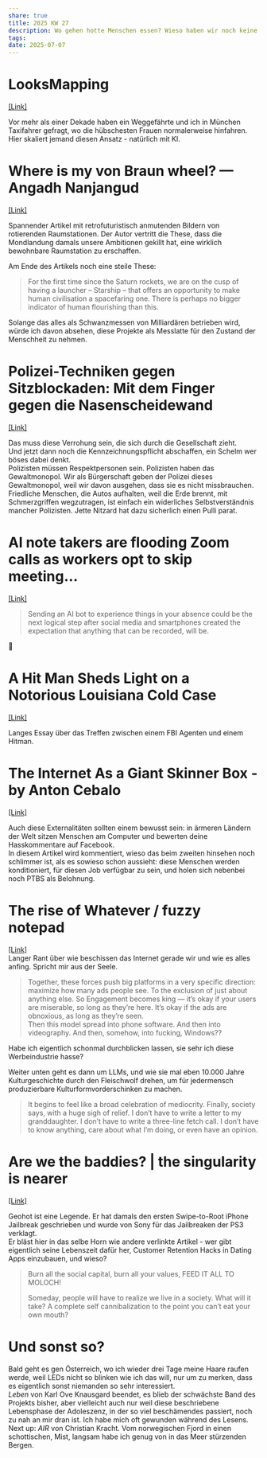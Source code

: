 ```yaml
---
share: true
title: 2025 KW 27
description: Wo gehen hotte Menschen essen? Wieso haben wir noch keine von Braun Räder?  Sind wir die Bösen? Und was ist meine Customer Lifetime Value auf Tinder? Diese und noch mehr Fragen im Update der Woche!
tags: 
date: 2025-07-07
---
```

# LooksMapping  
[\[Link\]](https://looksmapping.com/)  
  
Vor mehr als einer Dekade haben ein Weggefährte und ich in München Taxifahrer gefragt, wo die hübschesten Frauen normalerweise hinfahren.   
Hier skaliert jemand diesen Ansatz - natürlich mit KI.   
  
# Where is my von Braun wheel? — Angadh Nanjangud  
[\[Link\]](https://angadh.com/wherevonbraunwheel)  
  
Spannender Artikel mit retrofuturistisch anmutenden Bildern von rotierenden Raumstationen. Der Autor vertritt die These, dass die Mondlandung damals unsere Ambitionen gekillt hat, eine wirklich  bewohnbare Raumstation zu erschaffen.  
  
Am Ende des Artikels noch eine steile These:   
> For the first time since the Saturn rockets, we are on the cusp of having a launcher – Starship – that offers an opportunity to make human civilisation a spacefaring one. There is perhaps no bigger indicator of human flourishing than this.  
  
Solange das alles als Schwanzmessen von Milliardären betrieben wird, würde ich davon absehen, diese Projekte als Messlatte für den Zustand der Menschheit zu nehmen.   
  
# Polizei-Techniken gegen Sitzblockaden: Mit dem Finger gegen die Nasenscheidewand  
[\[Link\]](https://taz.de/Polizei-Techniken-gegen-Sitzblockaden/!6092363/)  
  
Das muss diese Verrohung sein, die sich durch die Gesellschaft zieht.  
Und jetzt dann noch die Kennzeichnungspflicht abschaffen, ein Schelm wer böses dabei denkt.  
Polizisten müssen Respektpersonen sein. Polizisten haben das Gewaltmonopol. Wir als Bürgerschaft geben der Polizei dieses Gewaltmonopol, weil wir davon ausgehen, dass sie es nicht missbrauchen.  
Friedliche Menschen, die Autos aufhalten, weil die Erde brennt, mit Schmerzgriffen wegzutragen, ist einfach ein widerliches Selbstverständnis mancher Polizisten. Jette Nitzard hat dazu sicherlich einen Pulli parat.   
  
# AI note takers are flooding Zoom calls as workers opt to skip meeting…  
[\[Link\]](https://archive.ph/ejC53#selection-635.0-635.189)  
  
> Sending an AI bot to experience things in your absence could be the next logical step after social media and smartphones created the expectation that anything that can be recorded, will be.  
  
🤮  
  
# A Hit Man Sheds Light on a Notorious Louisiana Cold Case  
[\[Link\]](https://magazine.atavist.com/confessions-of-a-hit-man-larry-thompson-jim-leslie-george-dartois-louisiana-shreveport-cold-case/)  
  
Langes Essay über das Treffen zwischen einem FBI Agenten und einem Hitman.  
# The Internet As a Giant Skinner Box - by Anton Cebalo  
[\[Link\]](https://novum.substack.com/p/the-internet-as-a-giant-skinner-box)  
  
Auch diese Externalitäten sollten einem bewusst sein: in ärmeren Ländern der Welt sitzen Menschen am Computer und bewerten deine Hasskommentare auf Facebook.  
In diesem Artikel wird kommentiert, wieso das beim zweiten hinsehen noch schlimmer ist, als es sowieso schon aussieht: diese Menschen werden konditioniert, für diesen Job verfügbar zu sein, und holen sich nebenbei noch PTBS als Belohnung.   
  
# The rise of Whatever / fuzzy notepad  
[\[Link\]](https://eev.ee/blog/2025/07/03/the-rise-of-whatever/)  
Langer Rant über wie beschissen das Internet gerade wir und wie es alles anfing. Spricht mir aus der Seele.   
  
> Together, these forces push big platforms in a very specific direction: maximize how many ads people see. To the exclusion of just about anything else. So Engagement becomes king — it’s okay if your users are miserable, so long as they’re here. It’s okay if the ads are obnoxious, as long as they’re seen.  
> Then this model spread into phone software. And then into videography. And then, somehow, into fucking, Windows??  
  
Habe ich eigentlich schonmal durchblicken lassen, sie sehr ich diese Werbeindustrie hasse?  
  
Weiter unten geht es dann um LLMs, und wie sie mal eben 10.000 Jahre Kulturgeschichte durch den Fleischwolf drehen, um für jedermensch produzierbare Kulturformvorderschinken zu machen.   
   
> It begins to feel like a broad celebration of mediocrity. Finally, society says, with a huge sigh of relief. I don’t have to write a letter to my granddaughter. I don’t have to write a three-line fetch call. I don’t have to know anything, care about what I’m doing, or even have an opinion.  
  
  
# Are we the baddies? | the singularity is nearer  
[\[Link\]](https://geohot.github.io//blog/jekyll/update/2025/07/05/are-we-the-baddies.html)  
  
Geohot ist eine Legende. Er hat damals den ersten Swipe-to-Root iPhone Jailbreak geschrieben und wurde von Sony für das Jailbreaken der PS3 verklagt.   
Er bläst hier in das selbe Horn wie andere verlinkte Artikel - wer gibt eigentlich seine Lebenszeit dafür her, Customer Retention Hacks in Dating Apps einzubauen, und wieso?  
  
> Burn all the social capital, burn all your values, FEED IT ALL TO MOLOCH!  
>   
> Someday, people will have to realize we live in a society. What will it take? A complete self cannibalization to the point you can’t eat your own mouth?  
  
# Und sonst so?  
Bald geht es gen Österreich, wo ich wieder drei Tage meine Haare raufen werde, weil LEDs nicht so blinken wie ich das will, nur um zu merken, dass es eigentlich sonst niemanden so sehr interessiert.   
*Leben* von Karl Ove Knausgard beendet, es blieb der schwächste Band des Projekts bisher, aber vielleicht auch nur weil diese beschriebene Lebensphase der Adoleszenz, in der so viel beschämendes passiert, noch zu nah an mir dran ist. Ich habe mich oft gewunden während des Lesens.   
Next up: *AIR* von Christian Kracht. Vom norwegischen Fjord in einen schottischen, Mist, langsam habe ich genug von in das Meer stürzenden Bergen. 